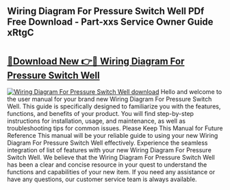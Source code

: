 ## Wiring Diagram For Pressure Switch Well PDf Free Download - Part-xxs Service Owner Guide xRtgC

# <h2><a href="http://dfp3grz.blite.top/?on=Wiring+Diagram+For+Pressure+Switch+Well">🔗Download New 👉🔴 Wiring Diagram For Pressure Switch Well</a></h2>

[![Wiring Diagram For Pressure Switch Well download](https://i.imgur.com/lujVjoI.png)](http://dfp3grz.blite.top/?on=Wiring+Diagram+For+Pressure+Switch+Well)
Hello and welcome to the user manual for your brand new Wiring Diagram For Pressure Switch Well. This guide is specifically designed to familiarize you with the features, functions, and benefits of your product. You will find step-by-step instructions for installation, usage, and maintenance, as well as troubleshooting tips for common issues. Please Keep This Manual for Future Reference This manual will be your reliable guide to using your new Wiring Diagram For Pressure Switch Well effectively. Experience the seamless integration of list of features with your new Wiring Diagram For Pressure Switch Well. We believe that the Wiring Diagram For Pressure Switch Well has been a clear and concise resource in your quest to understand the functions and capabilities of your new item. If you need any assistance or have any questions, our customer service team is always available.
